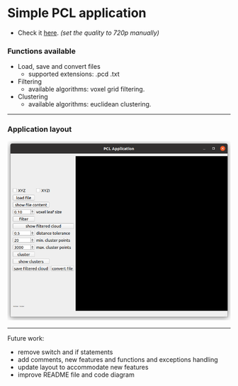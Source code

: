 # Simple PCL application
* Check it [here](https://drive.google.com/file/d/1E5WDR_QrXmQEPO-EXV3cmHHyO9Jrx7uP/view?usp=sharing).  *(set the quality to 720p manually)*
### Functions available
* Load, save and convert files
  * supported extensions: .pcd .txt
* Filtering
  * available algorithms: voxel grid filtering.
* Clustering
  * available algorithms: euclidean clustering.

___
### Application layout
![](media/layout.PNG)
___
Future work:
- remove switch and if statements
- add comments, new features and functions  and exceptions handling
- update layout to accommodate new features
- improve README file and code diagram
